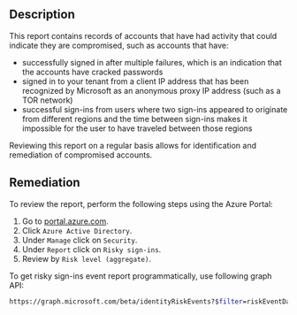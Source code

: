 ## Description

This report contains records of accounts that have had activity that could indicate they are compromised, such as accounts that have:
  - successfully signed in after multiple failures, which is an indication that the accounts have cracked passwords
  - signed in to your tenant from a client IP address that has been recognized by Microsoft as an anonymous proxy IP address (such as a TOR network)
  - successful sign-ins from users where two sign-ins appeared to originate from different regions and the time between sign-ins makes it impossible for the user to have traveled between those regions

Reviewing this report on a regular basis allows for identification and remediation of compromised accounts.

## Remediation

To review the report, perform the following steps using the Azure Portal:

1. Go to [portal.azure.com](https://portal.azure.com/).
2. Click `Azure Active Directory`.
3. Under `Manage` click on `Security`.
4. Under `Report` click on `Risky sign-ins`.
5. Review by `Risk level (aggregate)`.

To get risky sign-ins event report programmatically, use following graph API:

```bash
https://graph.microsoft.com/beta/identityRiskEvents?$filter=riskEventDateTime gt < 7 days older datetime > and riskEventStatus eq 'active'
```
